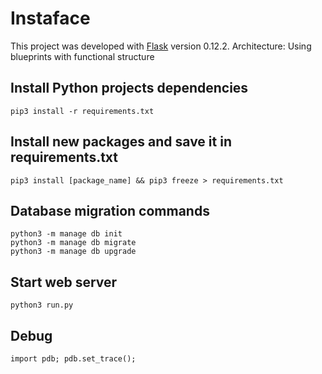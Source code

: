 # Instaface

This project was developed with [Flask](http://flask.pocoo.org) version 0.12.2.
Architecture: Using blueprints with functional structure

## Install Python projects dependencies

```
pip3 install -r requirements.txt
```

## Install new packages and save it in requirements.txt

```
pip3 install [package_name] && pip3 freeze > requirements.txt
```

## Database migration commands

```
python3 -m manage db init
python3 -m manage db migrate
python3 -m manage db upgrade
```

## Start web server

```
python3 run.py
```

## Debug

```
import pdb; pdb.set_trace();
```
